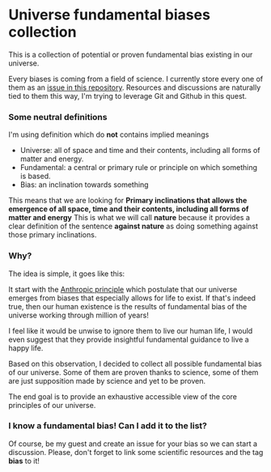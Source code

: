 # Universe fundamental biases collection
This is a collection of potential or proven fundamental bias existing in our universe. 

Every biases is coming from a field of science. I currently store every one of them as an [issue in this repository](https://github.com/morgangiraud/fundamental-bias-collection/issues). 
Resources and discussions are naturally tied to them this way, I'm trying to leverage Git and Github in this quest.

### Some neutral definitions
I'm using definition which do **not** contains implied meanings
- Universe: all of space and time and their contents, including all forms of matter and energy.
- Fundamental: a central or primary rule or principle on which something is based.
- Bias: an inclination towards something

This means that we are looking for **Primary inclinations that allows the emergence of all space, time and their contents, including all forms of matter and energy**
This is what we will call **nature** because it provides a clear definition of the sentence **against nature** as doing something against those primary inclinations.

### Why?
The idea is simple, it goes like this:

It start with the [Anthropic principle](https://en.wikipedia.org/wiki/Anthropic_principle) which postulate that our universe emerges from biases that especially allows for life to exist. If that's indeed true, then our human existence is the results of fundamental bias of the universe working through million of years!

I feel like it would be unwise to ignore them to live our human life, I would even suggest that they provide insightful fundamental guidance to live a happy life.

Based on this observation, I decided to collect all possible fundamental bias of our universe. Some of them are proven thanks to science, some of them are just supposition made by science and yet to be proven.

The end goal is to provide an exhaustive accessible view of the core principles of our universe.

### I know a fundamental bias! Can I add it to the list?
Of course, be my guest and create an issue for your bias so we can start a discussion.  Please, don't forget to link some scientific resources and the tag **bias** to it!
